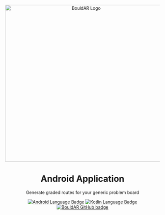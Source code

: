 <p style="text-align: center"><a href="https://github.com/BouldAR-Warwick"><img alt="BouldAR Logo" src="https://github.com/BouldAR-Warwick/bouldar-assets/raw/main/logo_purple.png" width="512"/></a></p>
<h1 style="text-align: center">Android Application</h1>

<p style="text-align: center">
Generate graded routes for your generic problem board
</p>

<p style="text-align: center">
  <a href="#"><img alt="Android Language Badge" src="https://badgen.net/badge/OS/Android?icon=https://github.com/BouldAR-Warwick/bouldar-assets/raw/main/other/icons/android.svg"/></a>
  <a href="#"><img alt="Kotlin Language Badge" src="https://badgen.net/badge/language/Kotlin?icon=https://github.com/BouldAR-Warwick/bouldar-assets/raw/main/other/icons/kotlin.svg&color=f18e33"/></a>
  <a href="https://github.com/BouldAR-Warwick"><img alt="BouldAR GitHub badge" src="https://badgen.net/badge/GitHub/BouldAR?icon=github&color=24292e"/></a>
</p>
